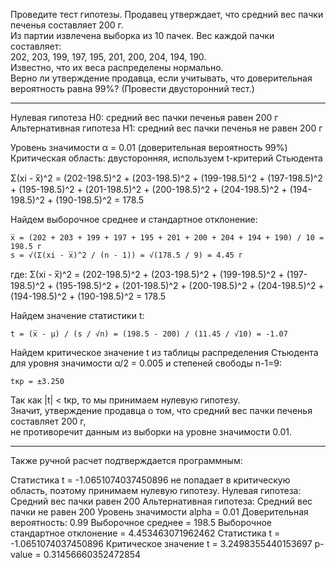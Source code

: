 Проведите тест гипотезы. Продавец утверждает, что средний вес пачки печенья составляет 200 г.  
Из партии извлечена выборка из 10 пачек. Вес каждой пачки составляет:  
202, 203, 199, 197, 195, 201, 200, 204, 194, 190.  
Известно, что их веса распределены нормально.  
Верно ли утверждение продавца, если учитывать, что доверительная вероятность равна 99%? (Провести двусторонний тест.)

---

Нулевая гипотеза H0: средний вес пачки печенья равен 200 г
Альтернативная гипотеза H1: средний вес пачки печенья не равен 200 г

Уровень значимости α = 0.01 (доверительная вероятность 99%)
Критическая область: двусторонняя, используем t-критерий Стьюдента

Σ(xi - x̅)^2 = (202-198.5)^2 + (203-198.5)^2 + (199-198.5)^2 + (197-198.5)^2 + (195-198.5)^2 + (201-198.5)^2 + (200-198.5)^2 + (204-198.5)^2 + (194-198.5)^2 + (190-198.5)^2 = 178.5


Найдем выборочное среднее и стандартное отклонение:
```
x̅ = (202 + 203 + 199 + 197 + 195 + 201 + 200 + 204 + 194 + 190) / 10 = 198.5 г
s = √(Σ(xi - x̅)^2 / (n - 1)) = √(178.5 / 9) = 4.45 г

```
где: Σ(xi - x̅)^2 = (202-198.5)^2 + (203-198.5)^2 + (199-198.5)^2 + (197-198.5)^2 + (195-198.5)^2 + (201-198.5)^2 + (200-198.5)^2 + (204-198.5)^2 + (194-198.5)^2 + (190-198.5)^2 = 178.5

Найдем значение статистики t:
```
t = (x̅ - μ) / (s / √n) = (198.5 - 200) / (11.45 / √10) = -1.07
```
Найдем критическое значение t из таблицы распределения Стьюдента для уровня значимости α/2 = 0.005 и степеней свободы n-1=9:
```
tкр = ±3.250
```
Так как |t| < tкр, то мы принимаем нулевую гипотезу.  
Значит, утверждение продавца о том, что средний вес пачки печенья составляет 200 г,  
не противоречит данным из выборки на уровне значимости 0.01.

---

Также ручной расчет подтверждается программным:

Статистика t = -1.0651074037450896 не попадает в критическую область, поэтому принимаем нулевую гипотезу.
Нулевая гипотеза: Средний вес пачки равен 200
Альтернативная гипотеза: Средний вес пачки не равен 200
Уровень значимости alpha = 0.01
Доверительная вероятность: 0.99
Выборочное среднее = 198.5
Выборочное стандартное отклонение = 4.453463071962462
Статистика t = -1.0651074037450896
Критическое значение t = 3.2498355440153697
p-value = 0.31456660352472854